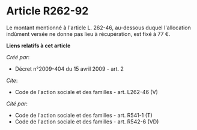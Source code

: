 # Article R262-92

Le montant mentionné à l'article L. 262-46, au-dessous duquel l'allocation indûment versée ne donne pas lieu à récupération,
est fixé à 77 €.

**Liens relatifs à cet article**

_Créé par_:

  - Décret n°2009-404 du 15 avril 2009 - art. 2

_Cite_:

  - Code de l'action sociale et des familles - art. L262-46 (V)

_Cité par_:

  - Code de l'action sociale et des familles - art. R541-1 (T)
  - Code de l'action sociale et des familles - art. R542-6 (VD)
